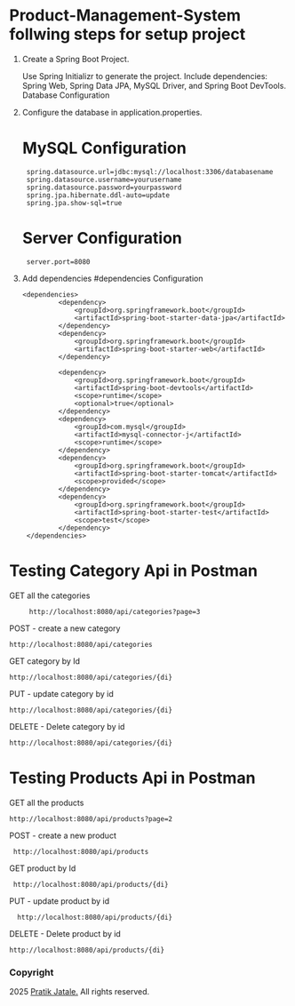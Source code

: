 # Product-Management-System follwing steps for setup project 



1) Create a Spring Boot Project.

    Use Spring Initializr to generate the project.
    Include dependencies: Spring Web, Spring Data JPA, MySQL Driver, and Spring Boot DevTools.
    Database Configuration
    
2) Configure the database in application.properties.
   # MySQL Configuration
        spring.datasource.url=jdbc:mysql://localhost:3306/databasename
        spring.datasource.username=yourusername
        spring.datasource.password=yourpassword
        spring.jpa.hibernate.ddl-auto=update
        spring.jpa.show-sql=true

   # Server Configuration
        server.port=8080


3) Add dependencies
   #dependencies Configuration
   
       <dependencies>
        		<dependency>
        			<groupId>org.springframework.boot</groupId>
        			<artifactId>spring-boot-starter-data-jpa</artifactId>
        		</dependency>
        		<dependency>
        			<groupId>org.springframework.boot</groupId>
        			<artifactId>spring-boot-starter-web</artifactId>
        		</dependency>
        
        		<dependency>
        			<groupId>org.springframework.boot</groupId>
        			<artifactId>spring-boot-devtools</artifactId>
        			<scope>runtime</scope>
        			<optional>true</optional>
        		</dependency>
        		<dependency>
        			<groupId>com.mysql</groupId>
        			<artifactId>mysql-connector-j</artifactId>
        			<scope>runtime</scope>
        		</dependency>
        		<dependency>
        			<groupId>org.springframework.boot</groupId>
        			<artifactId>spring-boot-starter-tomcat</artifactId>
        			<scope>provided</scope>
        		</dependency>
        		<dependency>
        			<groupId>org.springframework.boot</groupId>
        			<artifactId>spring-boot-starter-test</artifactId>
        			<scope>test</scope>
        		</dependency>
	    </dependencies>    

<h1>Testing Category Api in Postman</h1>

GET all the categories
     			   
	     http://localhost:8080/api/categories?page=3

POST - create a new category

		   	
	http://localhost:8080/api/categories


 GET category by Id

   	
	http://localhost:8080/api/categories/{di}

 PUT - update category by id

 	
	http://localhost:8080/api/categories/{di}

 DELETE - Delete category by id

 	http://localhost:8080/api/categories/{di}

 <h1>Testing Products Api in Postman</h1>

 GET all the products
 			
    http://localhost:8080/api/products?page=2

POST - create a new product


	 http://localhost:8080/api/products

  GET product by Id


 	 http://localhost:8080/api/products/{di}

   PUT - update product by id


 	  http://localhost:8080/api/products/{di}

 DELETE - Delete product by id
 		

	http://localhost:8080/api/products/{di}

### Copyright
2025 <a href="https://pratikjatale.tech/"> Pratik Jatale.</a> All rights reserved.

  
